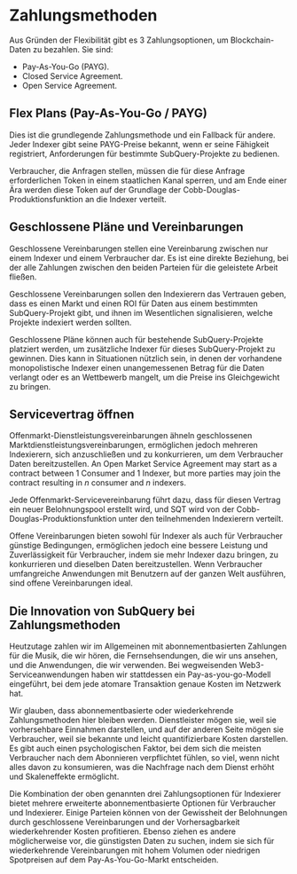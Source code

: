 # Zahlungsmethoden

Aus Gründen der Flexibilität gibt es 3 Zahlungsoptionen, um Blockchain-Daten zu bezahlen. Sie sind:

- Pay-As-You-Go (PAYG).
- Closed Service Agreement.
- Open Service Agreement.

## Flex Plans (Pay-As-You-Go / PAYG)

Dies ist die grundlegende Zahlungsmethode und ein Fallback für andere. Jeder Indexer gibt seine PAYG-Preise bekannt, wenn er seine Fähigkeit registriert, Anforderungen für bestimmte SubQuery-Projekte zu bedienen.

Verbraucher, die Anfragen stellen, müssen die für diese Anfrage erforderlichen Token in einem staatlichen Kanal sperren, und am Ende einer Ära werden diese Token auf der Grundlage der Cobb-Douglas-Produktionsfunktion an die Indexer verteilt.

## Geschlossene Pläne und Vereinbarungen

Geschlossene Vereinbarungen stellen eine Vereinbarung zwischen nur einem Indexer und einem Verbraucher dar. Es ist eine direkte Beziehung, bei der alle Zahlungen zwischen den beiden Parteien für die geleistete Arbeit fließen.

Geschlossene Vereinbarungen sollen den Indexierern das Vertrauen geben, dass es einen Markt und einen ROI für Daten aus einem bestimmten SubQuery-Projekt gibt, und ihnen im Wesentlichen signalisieren, welche Projekte indexiert werden sollten.

Geschlossene Pläne können auch für bestehende SubQuery-Projekte platziert werden, um zusätzliche Indexer für dieses SubQuery-Projekt zu gewinnen. Dies kann in Situationen nützlich sein, in denen der vorhandene monopolistische Indexer einen unangemessenen Betrag für die Daten verlangt oder es an Wettbewerb mangelt, um die Preise ins Gleichgewicht zu bringen.

## Servicevertrag öffnen

Offenmarkt-Dienstleistungsvereinbarungen ähneln geschlossenen Marktdienstleistungsvereinbarungen, ermöglichen jedoch mehreren Indexierern, sich anzuschließen und zu konkurrieren, um dem Verbraucher Daten bereitzustellen. An Open Market Service Agreement may start as a contract between 1 Consumer and 1 Indexer, but more parties may join the contract resulting in _n_ consumer and _n_ indexers.

Jede Offenmarkt-Servicevereinbarung führt dazu, dass für diesen Vertrag ein neuer Belohnungspool erstellt wird, und SQT wird von der Cobb-Douglas-Produktionsfunktion unter den teilnehmenden Indexierern verteilt.

Offene Vereinbarungen bieten sowohl für Indexer als auch für Verbraucher günstige Bedingungen, ermöglichen jedoch eine bessere Leistung und Zuverlässigkeit für Verbraucher, indem sie mehr Indexer dazu bringen, zu konkurrieren und dieselben Daten bereitzustellen. Wenn Verbraucher umfangreiche Anwendungen mit Benutzern auf der ganzen Welt ausführen, sind offene Vereinbarungen ideal.

## Die Innovation von SubQuery bei Zahlungsmethoden

Heutzutage zahlen wir im Allgemeinen mit abonnementbasierten Zahlungen für die Musik, die wir hören, die Fernsehsendungen, die wir uns ansehen, und die Anwendungen, die wir verwenden. Bei wegweisenden Web3-Serviceanwendungen haben wir stattdessen ein Pay-as-you-go-Modell eingeführt, bei dem jede atomare Transaktion genaue Kosten im Netzwerk hat.

Wir glauben, dass abonnementbasierte oder wiederkehrende Zahlungsmethoden hier bleiben werden. Dienstleister mögen sie, weil sie vorhersehbare Einnahmen darstellen, und auf der anderen Seite mögen sie Verbraucher, weil sie bekannte und leicht quantifizierbare Kosten darstellen. Es gibt auch einen psychologischen Faktor, bei dem sich die meisten Verbraucher nach dem Abonnieren verpflichtet fühlen, so viel, wenn nicht alles davon zu konsumieren, was die Nachfrage nach dem Dienst erhöht und Skaleneffekte ermöglicht.

Die Kombination der oben genannten drei Zahlungsoptionen für Indexierer bietet mehrere erweiterte abonnementbasierte Optionen für Verbraucher und Indexierer. Einige Parteien können von der Gewissheit der Belohnungen durch geschlossene Vereinbarungen und der Vorhersagbarkeit wiederkehrender Kosten profitieren. Ebenso ziehen es andere möglicherweise vor, die günstigsten Daten zu suchen, indem sie sich für wiederkehrende Vereinbarungen mit hohem Volumen oder niedrigen Spotpreisen auf dem Pay-As-You-Go-Markt entscheiden.
